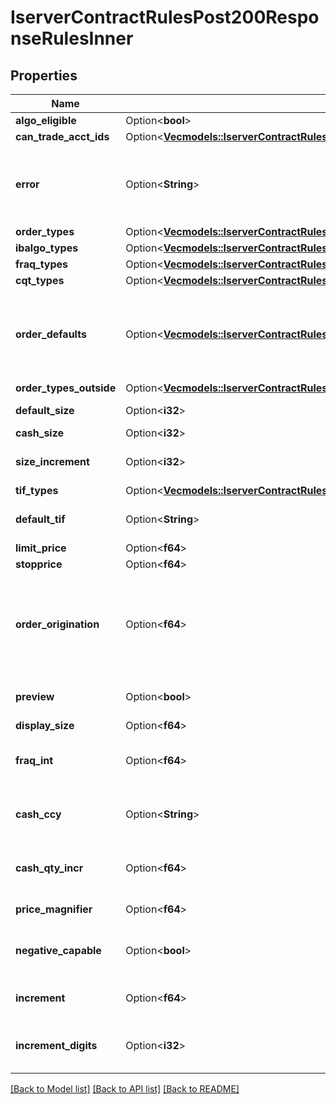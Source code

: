 # IserverContractRulesPost200ResponseRulesInner

## Properties

Name | Type | Description | Notes
------------ | ------------- | ------------- | -------------
**algo_eligible** | Option<**bool**> |  | [optional]
**can_trade_acct_ids** | Option<[**Vec<models::IserverContractRulesPost200ResponseRulesInnerCanTradeAcctIdsInner>**](_iserver_contract_rules_post_200_response_rules_inner_canTradeAcctIds_inner.md)> |  | [optional]
**error** | Option<**String**> | Returns a description on any errors with order presets | [optional]
**order_types** | Option<[**Vec<models::IserverContractRulesPost200ResponseRulesInnerOrderTypesInner>**](_iserver_contract_rules_post_200_response_rules_inner_orderTypes_inner.md)> |  | [optional]
**ibalgo_types** | Option<[**Vec<models::IserverContractRulesPost200ResponseRulesInnerIbalgoTypesInner>**](_iserver_contract_rules_post_200_response_rules_inner_ibalgoTypes_inner.md)> |  | [optional]
**fraq_types** | Option<[**Vec<models::IserverContractRulesPost200ResponseRulesInnerFraqTypesInner>**](_iserver_contract_rules_post_200_response_rules_inner_fraqTypes_inner.md)> |  | [optional]
**cqt_types** | Option<[**Vec<models::IserverContractRulesPost200ResponseRulesInnerCqtTypesInner>**](_iserver_contract_rules_post_200_response_rules_inner_cqtTypes_inner.md)> |  | [optional]
**order_defaults** | Option<[**Vec<models::IserverContractRulesPost200ResponseRulesInnerOrderDefaultsInner>**](_iserver_contract_rules_post_200_response_rules_inner_orderDefaults_inner.md)> | If object returned will provide the defaults based on user settings | [optional]
**order_types_outside** | Option<[**Vec<models::IserverContractRulesPost200ResponseRulesInnerOrderTypesOutsideInner>**](_iserver_contract_rules_post_200_response_rules_inner_orderTypesOutside_inner.md)> |  | [optional]
**default_size** | Option<**i32**> | Default quantity | [optional]
**cash_size** | Option<**i32**> | cash value | [optional]
**size_increment** | Option<**i32**> | increment quantity value | [optional]
**tif_types** | Option<[**Vec<models::IserverContractRulesPost200ResponseRulesInnerTifTypesInner>**](_iserver_contract_rules_post_200_response_rules_inner_tifTypes_inner.md)> |  | [optional]
**default_tif** | Option<**String**> | Default time in force value | [optional]
**limit_price** | Option<**f64**> | Limit price | [optional]
**stopprice** | Option<**f64**> | Stop price | [optional]
**order_origination** | Option<**f64**> | Order origin designation for US securities options and Options Clearing Corporation | [optional]
**preview** | Option<**bool**> | order preview required | [optional]
**display_size** | Option<**f64**> |  | [optional]
**fraq_int** | Option<**f64**> | decimal places for fractional order size | [optional]
**cash_ccy** | Option<**String**> | Cash currency for the contract | [optional]
**cash_qty_incr** | Option<**f64**> | Increment value for cash quantity | [optional]
**price_magnifier** | Option<**f64**> | Price Magnifier | [optional]
**negative_capable** | Option<**bool**> | trading negative price support | [optional]
**increment** | Option<**f64**> | Price increment value | [optional]
**increment_digits** | Option<**i32**> | Number of digits for price increment | [optional]

[[Back to Model list]](../README.md#documentation-for-models) [[Back to API list]](../README.md#documentation-for-api-endpoints) [[Back to README]](../README.md)


